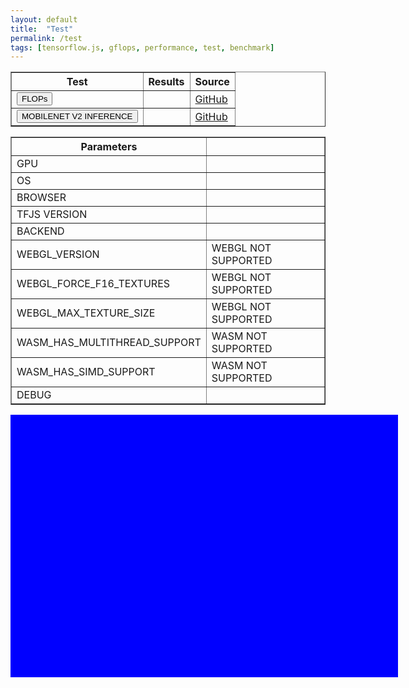 ```yaml
---
layout: default
title:  "Test"
permalink: /test
tags: [tensorflow.js, gflops, performance, test, benchmark]
---
```



<!-- ===================================================  -->
<!-- Test Results                                          -->
<!-- ===================================================  -->
<div id='div-testresults'>
  <table id='table-hostinfo' border='1'>
    <tr>
      <th>Test</th>
      <th>Results</th>
      <th>Source</th>
    </tr>
    <tr>
      <td><button onclick="StartTest('FLOPS')">FLOPs</button></td>
      <td id="FLOPS"></td>
      <td><a href="https://github.com/ai-z/ai-z.github.io/blob/dafdb1fb1b007743510dceaa8a84762ad5bdc522/scripts/worker.js#L42">GitHub</a></td>
    </tr>
    <tr>
      <td><button onclick="StartTest('MOBILENET')">MOBILENET V2 INFERENCE</button></td>
      <td id="MOBILENET"></td>
      <td><a href="https://github.com/ai-z/ai-z.github.io/blob/dafdb1fb1b007743510dceaa8a84762ad5bdc522/scripts/worker.js#L50">GitHub</a></td>
    </tr>
  </table>


<!-- ===================================================  -->
<!-- Parameters                                           -->
<!-- ===================================================  -->
<div id='div-hostinfo'>
  <table id='table-hostinfo' border='1' border-width='2px'>
    <tr>
      <th>Parameters</th>
      <th></th>
    </tr>
    <tr> <td>GPU</td> <td id="host-gpu"></td> </tr>
    <tr> <td>OS</td> <td id="host-os"></td> </tr>
    <tr> <td>BROWSER</td> <td id="host-browser"></td> </tr>
    <tr> <td>TFJS VERSION</td> <td id='host-tfversion'></td></tr>
    <tr> <td>BACKEND</td> <td id='host-tfbackend'></td> </tr>
    <tr> <td>WEBGL_VERSION</td> <td id='host-webglversion'>WEBGL NOT SUPPORTED</td> </tr>
    <tr> <td>WEBGL_FORCE_F16_TEXTURES</td> <td id='host-forcef16'>WEBGL NOT SUPPORTED</td> </tr>
    <tr> <td>WEBGL_MAX_TEXTURE_SIZE</td> <td id='WEBGL_MAX_TEXTURE_SIZE'>WEBGL NOT SUPPORTED</td> </tr>
    <tr> <td>WASM_HAS_MULTITHREAD_SUPPORT</td> <td id='WASM_HAS_MULTITHREAD_SUPPORT'>WASM NOT SUPPORTED</td> </tr>
    <tr> <td>WASM_HAS_SIMD_SUPPORT</td> <td id='WASM_HAS_SIMD_SUPPORT'>WASM NOT SUPPORTED</td> </tr>
    <tr> <td>DEBUG</td> <td id='host-debug'></td> </tr>
  </table>
  </div>

<!-- Canvas is needed to get GPU info -->
<canvas id="glcanvas" width="0" height="0"> </canvas>


<!-- ===================================================  -->
<!-- Output                                                 -->
<!-- ===================================================  -->

<div id='test-output' style="height:400px;width:600px;overflow:auto;background-color:blue;color:white;scrollbar-base-color:gold;font-family:sans-serif;padding:10px; white-space: pre-wrap"></div>

<script src="scripts/main.js"></script>
